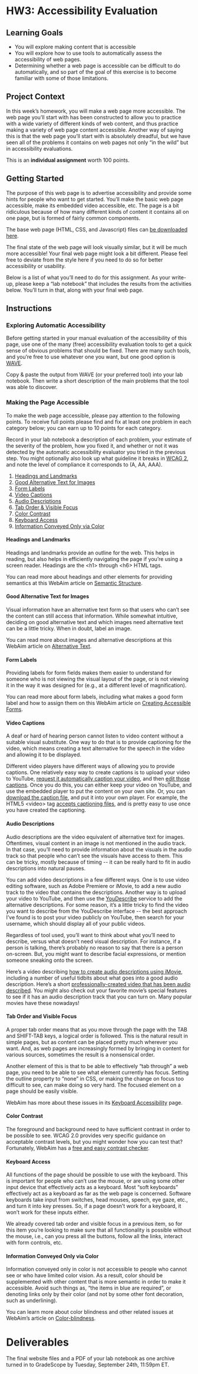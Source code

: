 # HW3:  Accessibility Evaluation


## Learning Goals

- You will explore making content that is accessible
- You will explore how to use tools to automatically assess the accessibility of web pages. 
- Determining whether a web page is accessible can be difficult to do automatically, and so part of the goal of this exercise is to become familiar with some of those limitations.

## Project Context

In this week’s homework, you will make a web page more accessible. The web page you’ll start with has been constructed to allow you to practice with a wide variety of different kinds of web content, and thus practice making a variety of web page content accessible. Another way of saying this is that the web page you’ll start with is absolutely dreadful, but we have seen all of the problems it contains on web pages not only “in the wild” but in accessibility evaluations.

This is an **individual assignment** worth 100 points.

## Getting Started

The purpose of this web page is to advertise accessibility and provide some hints for people who want to get started. You’ll make the basic web page accessible, make its embedded video accessible, etc. The page is a bit ridiculous because of how many different kinds of content it contains all on one page, but is formed of fairly common components.

The base web page (HTML, CSS, and Javascript) files can [be downloaded here](homework3-base-webpage.zip).

The final state of the web page will look visually similar, but it will be much more accessible\!  Your final web page might look a bit different. Please feel free to deviate from the style here if you need to do so for better accessibility or usability.

Below is a list of what you’ll need to do for this assignment. As your write-up, please keep a “lab notebook” that includes the results from the activities below. You’ll turn in that, along with your final web page.

## Instructions

### Exploring Automatic Accessibility

Before getting started in your manual evaluation of the accessibility of this page, use one of the many (free) accessibility evaluation tools to get a quick sense of obvious problems that should be fixed. There are many such tools, and you’re free to use whatever one you want, but one good option is [WAVE](http://wave.webaim.org/extension/).

Copy & paste the output from WAVE (or your preferred tool) into your lab notebook. Then write a short description of the main problems that the tool was able to discover.

###  Making the Page Accessible

To make the web page accessible, please pay attention to the following points. To receive full points please find and fix at least one problem in each category below; you can earn up to 10 points for each category.

Record in your lab notebook a description of each problem, your estimate of the severity of the problem, how you fixed it, and whether or not it was detected by the automatic accessibility evaluator you tried in the previous step. You might optionally also look up what guideline it breaks in [WCAG 2](https://www.w3.org/WAI/intro/wcag), and note the level of compliance it corresponds to (A, AA, AAA).

1. [Headings and Landmarks](#headings-and-landmarks)  
1. [Good Alternative Text for Images](#good-alternative-text-for-images)  
1. [Form Labels](#form-labels)  
1. [Video Captions](#video-captions)  
1. [Audio Descriptions](#audio-descriptions)  
1. [Tab Order & Visible Focus](#tab-order-and-visible-focus)  
1. [Color Contrast](#color-contrast)  
1. [Keyboard Access](#keyboard-access)  
1. [Information Conveyed Only via Color](#information-conveyed-only-via-color)

#### Headings and Landmarks

Headings and landmarks provide an outline for the web. This helps in reading, but also helps in efficiently navigating the page if you’re using a screen reader. Headings are the \<h1\> through \<h6\> HTML tags.

You can read more about headings and other elements for providing semantics at this WebAim article on [Semantic Structure](http://webaim.org/techniques/semanticstructure/#contentstructure).

#### Good Alternative Text for Images

Visual information have an alternative text form so that users who can’t see the content can still access that information. While somewhat intuitive, deciding on good alternative text and which images need alternative text can be a little tricky. When in doubt, label an image.

You can read more about images and alternative descriptions at this WebAim article on [Alternative Text](http://webaim.org/techniques/alttext/).

#### Form Labels

Providing labels for form fields makes them easier to understand for someone who is not viewing the visual layout of the page, or is not viewing it in the way it was designed for (e.g., at a different level of magnification).

You can read more about form labels, including what makes a good form label and how to assign them on this WebAim article on [Creating Accessible Forms](http://webaim.org/techniques/forms/controls).

#### Video Captions

A deaf or hard of hearing person cannot listen to video content without a suitable visual substitute. One way to do that is to provide captioning for the video, which means creating a text alternative for the speech in the video and allowing it to be displayed.

Different video players have different ways of allowing you to provide captions. One relatively easy way to create captions is to upload your video to YouTube, [request it automatically caption your video](http://ncdae.org/resources/cheatsheets/youtube.php), and then [edit those captions](https://support.google.com/youtube/answer/2734705?hl=en). Once you do this,  you can either keep your video on YouTube, and use the embedded player to put the content on your own site. Or, you can [download the caption file](http://downsub.com/), and put it into your own player. For example, the HTML5 \<video\> tag [accepts captioning files](https://developer.mozilla.org/en-US/Apps/Fundamentals/Audio_and_video_delivery/Adding_captions_and_subtitles_to_HTML5_video), and is pretty easy to use once you have created the captioning.

#### Audio Descriptions

Audio descriptions are the video equivalent of alternative text for images. Oftentimes, visual content in an image is not mentioned in the audio track. In that case, you’ll need to provide information about the visuals in the audio track so that people who can’t see the visuals have access to them. This can be tricky, mostly because of timing \-- it can be really hard to fit in audio descriptions into natural pauses.

You can add video descriptions in a few different ways. One is to use video editing software, such as Adobe Premiere or iMovie, to add a new audio track to the video that contains the descriptions. Another way is to upload your video to YouTube, and then use the [YouDescribe](https://youdescribe.org) service to add the alternative descriptions. For some reason, it’s a little tricky to find the video you want to describe from the YouDescribe interface \-- the best approach I’ve found is to post your video publicly on YouTube, then search for your username, which should display all of your public videos.

Regardless of tool used, you’ll want to think about what you’ll need to describe, versus what doesn’t need visual description. For instance, if a person is talking, there’s probably no reason to say that there is a person on-screen. But, you might want to describe facial expressions, or mention someone sneaking onto the screen.

Here’s a video describing [how to create audio descriptions using iMovie](https://www.youtube.com/watch?v=1siUNBsR_Gg), including a number of useful tidbits about what goes into a good audio description. Here’s a short [professionally-created video that has been audio described](https://www.youtube.com/watch?v=H9j1qKRaIMw). You might also check out your favorite movie’s special features to see if it has an audio description track that you can turn on. Many popular movies have these nowadays\!

#### Tab Order and Visible Focus

A proper tab order means that as you move through the page with the TAB and SHIFT-TAB keys, a logical order is followed. This is the natural result in simple pages, but as content can be placed pretty much wherever you want. And, as web pages are increasingly formed by bringing in content for various sources, sometimes the result is a nonsensical order.

Another element of this is that to be able to effectively “tab through” a web page, you need to be able to see what element currently has focus. Setting the outline property to “none” in CSS, or making the change on focus too difficult to see, can make doing so very hard. The focused element on a page should be easily visible.

WebAim has more about these issues in its [Keyboard Accessibility](http://webaim.org/techniques/keyboard/) page.

#### Color Contrast

The foreground and background need to have sufficient contrast in order to be possible to see. WCAG 2.0 provides very specific guidance on acceptable contrast levels, but you might wonder how you can test that?  Fortunately, WebAim has a [free and easy contrast checker](http://webaim.org/resources/contrastchecker/).

#### Keyboard Access

All functions of the page should be possible to use with the keyboard. This is important for people who can’t use the mouse, or are using some other input device that effectively acts as a keyboard. Most “soft keyboards” effectively act as a keyboard as far as the web page is concerned. Software keyboards take input from switches, head mouses, speech, eye gaze, etc., and turn it into key presses. So, if a page doesn’t work for a keyboard, it won’t work for these inputs either.

We already covered tab order and visible focus in a previous item, so for this item you’re looking to make sure that all functionality is possible without the mouse, i.e., can you press all the buttons, follow all the links, interact with form controls, etc. 

#### Information Conveyed Only via Color

Information conveyed only in color is not accessible to people who cannot see or who have limited color vision. As a result, color should be supplemented with other content that is more semantic in order to make it accessible. Avoid such things as, “the items in blue are required”, or denoting links only by their color (and not by some other font decoration, such as underlining).

You can learn more about color blindness and other related issues at WebAim’s article on [Color-blindness](http://webaim.org/articles/visual/colorblind).

# Deliverables

The final website files and a PDF of your lab notebook as one archive turned in to GradeScope by Tuesday, September 24th, 11:59pm ET.
